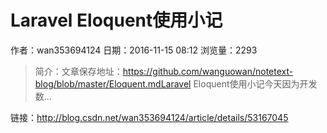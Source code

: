 # Laravel Eloquent使用小记
作者：wan353694124
日期：2016-11-15 08:12
浏览量：2293
> 简介：文章保存地址：https://github.com/wanguowan/notetext-blog/blob/master/Eloquent.mdLaravel Eloquent使用小记今天因为开发数...

 链接：http://blog.csdn.net/wan353694124/article/details/53167045
